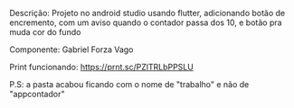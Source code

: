 Descrição: Projeto no android studio usando flutter, adicionando botão de encremento, com um aviso quando o contador passa dos 10, e botão pra muda cor do fundo

Componente: Gabriel Forza Vago

Print funcionando: https://prnt.sc/PZlTRLbPPSLU

P.S: a pasta acabou ficando com o nome de "trabalho" e não de "appcontador"
